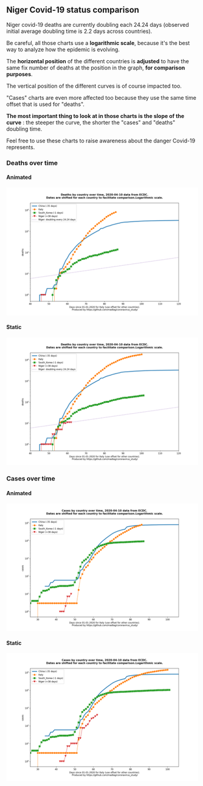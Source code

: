 ## Niger Covid-19 status comparison 

Niger covid-19 deaths are currently doubling each 24.24 days (observed initial average doubling time is 2.2 days across countries).



Be careful, all those charts use a **logarithmic scale**, because it's the best way to analyze how the epidemic is evolving.
 
The **horizontal position** of the different countries is **adjusted** to have the same fix number of deaths at the position in the graph, **for comparison purposes**.

The vertical position of the different curves is of course impacted too.

"Cases" charts are even more affected too because they use the same time offset that is used for "deaths".

**The most important thing to look at in those charts is the slope of the curve** : the steeper the curve, the shorter the "cases" and "deaths" doubling time.

Feel free to use these charts to raise awareness about the danger Covid-19 represents. 


 
### Deaths over time
 
#### Animated
![Niger covid-19 deaths animated chart](https://raw.githubusercontent.com/madlag/coronavirus_study/master/notebooks/graphs/2020-04-10/countries/Niger/2020-04-10_Niger_deaths.gif "Niger covid-19 deaths animated chart")   
 
#### Static
![Niger covid-19 deaths static chart](https://raw.githubusercontent.com/madlag/coronavirus_study/master/notebooks/graphs/2020-04-10/countries/Niger/2020-04-10_Niger_deaths.png "Niger covid-19 deaths static chart")   

 
### Cases over time
 
#### Animated
![Niger covid-19 cases animated chart](https://raw.githubusercontent.com/madlag/coronavirus_study/master/notebooks/graphs/2020-04-10/countries/Niger/2020-04-10_Niger_cases.gif "Niger covid-19 cases animated chart")   
 
#### Static
![Niger covid-19 cases static chart](https://raw.githubusercontent.com/madlag/coronavirus_study/master/notebooks/graphs/2020-04-10/countries/Niger/2020-04-10_Niger_cases.png "Niger covid-19 cases static chart")   

